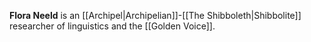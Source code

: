 **Flora Neeld** is an [[Archipel|Archipelian]]-[[The Shibboleth|Shibbolite]] researcher of linguistics and the [[Golden Voice]].